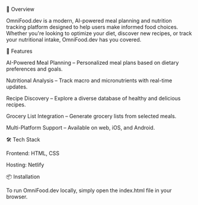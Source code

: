 🚀 Overview

OmniFood.dev is a modern, AI-powered meal planning and nutrition tracking platform designed to help users make informed food choices. Whether you're looking to optimize your diet, discover new recipes, or track your nutritional intake, OmniFood.dev has you covered.

🌟 Features

AI-Powered Meal Planning – Personalized meal plans based on dietary preferences and goals.

Nutritional Analysis – Track macro and micronutrients with real-time updates.

Recipe Discovery – Explore a diverse database of healthy and delicious recipes.

Grocery List Integration – Generate grocery lists from selected meals.

Multi-Platform Support – Available on web, iOS, and Android.

🛠️ Tech Stack

Frontend: HTML, CSS

Hosting: Netlify

📦 Installation

To run OmniFood.dev locally, simply open the index.html file in your browser.

